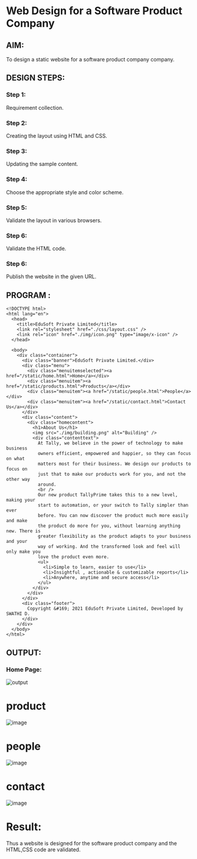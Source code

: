 # Web Design for a Software Product Company

## AIM:

To design a static website for a software product company company.

## DESIGN STEPS:

### Step 1:

Requirement collection.

### Step 2:

Creating the layout using HTML and CSS.

### Step 3:

Updating the sample content.

### Step 4:

Choose the appropriate style and color scheme.

### Step 5:

Validate the layout in various browsers.

### Step 6:

Validate the HTML code.

### Step 6:

Publish the website in the given URL.

## PROGRAM :
```
<!DOCTYPE html>
<html lang="en">
  <head>
    <title>EduSoft Private Limited</title>
    <link rel="stylesheet" href="./css/layout.css" />
    <link rel="icon" href="./img/icon.png" type="image/x-icon" />
  </head>

  <body>
    <div class="container">
      <div class="banner">EduSoft Private Limited.</div>
      <div class="menu">
        <div class="menuitemselected"><a href="/static/home.html">Home</a></div>
        <div class="menuitem"><a href="/static/products.html">Products</a></div>
        <div class="menuitem"><a href="/static/people.html">People</a></div>
        <div class="menuitem"><a href="/static/contact.html">Contact Us</a></div>
      </div>
      <div class="content">
        <div class="homecontent">
          <h1>About Us</h1>
          <img src="./img/building.png" alt="Building" />
          <div class="contenttext">
            At Tally, we believe in the power of technology to make business
            owners efficient, empowered and happier, so they can focus on what
            matters most for their business. We design our products to focus on
            just that to make our products work for you, and not the other way
            around.
            <br />
            Our new product TallyPrime takes this to a new level, making your
            start to automation, or your switch to Tally simpler than ever
            before. You can now discover the product much more easily and make
            the product do more for you, without learning anything new. There is
            greater flexibility as the product adapts to your business and your
            way of working. And the transformed look and feel will only make you
            love the product even more.
            <ul>
              <li>Simple to learn, easier to use</li>
              <li>Insightful , actionable & customizable reports</li>
              <li>Anywhere, anytime and secure access</li>
            </ul>
          </div>
        </div>
      </div>
      <div class="footer">
        Copyright &#169; 2021 EduSoft Private Limited, Developed by SWATHI D.
      </div>
    </div>
  </body>
</html>
```

## OUTPUT:
### Home Page:
![output](./images/homepage.jpg)
# product
![image](https://github.com/swathidd/productcompanywebsite/assets/121300272/4c11a5b8-2b88-403a-869e-d3fef2dcfcc7)
# people
![image](https://github.com/swathidd/productcompanywebsite/assets/121300272/d9e91600-3a99-42e9-b073-a2b84b50cb1c)
# contact
![image](https://github.com/swathidd/productcompanywebsite/assets/121300272/58169963-5785-4f8c-baa0-a9feadb1f487)

# Result:
Thus a website is designed for the software product company and the HTML,CSS code are validated.
